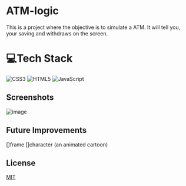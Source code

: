 # ATM-logic
This is a project where the objective is to simulate a ATM. It will tell you, your saving and withdraws on the screen.  
# 💻Tech Stack
![CSS3](https://img.shields.io/badge/css3-%231572B6.svg?style=for-the-badge&logo=css3&logoColor=white) ![HTML5](https://img.shields.io/badge/html5-%23E34F26.svg?style=for-the-badge&logo=html5&logoColor=white) ![JavaScript](https://img.shields.io/badge/javascript-%23323330.svg?style=for-the-badge&logo=javascript&logoColor=%23F7DF1E) 
## Screenshots
![image](https://user-images.githubusercontent.com/101306063/179434641-86c12ea7-1808-41dd-aa0a-28c99a0efdd2.png)
## Future Improvements 
[]frame
[]character (an animated cartoon)
## License
[MIT](https://choosealicense.com/licenses/mit/)

